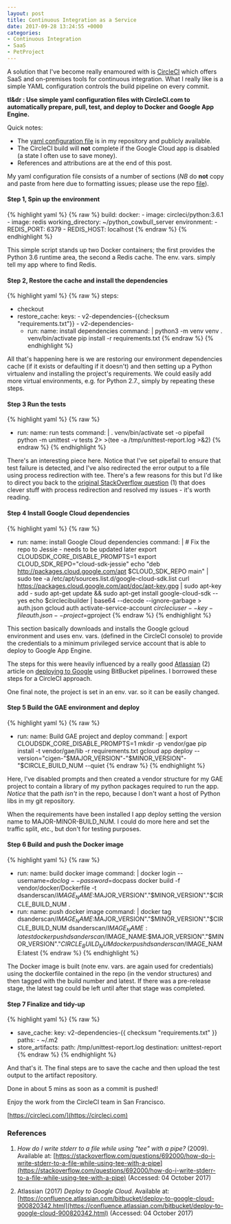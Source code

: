 ```yaml
---
layout: post
title: Continuous Integration as a Service
date: 2017-09-28 13:24:55 +0000
categories:
- Continuous Integration
- SaaS
- PetProject
---
```

A solution that I've become really enamoured with is [CircleCI](https://circleci.com/) which offers SaaS and on-premises tools for continuous integration.  What I really like is a simple YAML configuration controls the build pipeline on every commit.

**tl&dr : Use simple yaml configuration files with CircleCI.com to automatically prepare, pull, test, and deploy to Docker and Google App Engine.** 

Quick notes:
* The [yaml configuration file](https://github.com/dsandersAzure/python_cowbull_server/blob/master/.circleci/config.yml) is in my repository and publicly available.
* The CircleCI build will **not** complete if the Google Cloud app is disabled (a state I often use to save money).
* References and attributions are at the end of this post.

My yaml configuration file consists of a number of sections (*NB* do **not** copy and paste from here due to formatting issues; please use the repo [file](https://github.com/dsandersAzure/python_cowbull_server/blob/master/.circleci/config.yml)).

#### Step 1, Spin up the environment

{% highlight yaml %}
{% raw %}
build:
  docker:
    - image: circleci/python:3.6.1
    - image: redis
  working_directory: ~/python_cowbull_server
  environment:
    - REDIS_PORT: 6379
    - REDIS_HOST: localhost
{% endraw %}
{% endhighlight %}


This simple script stands up two Docker containers; the first provides the Python 3.6 runtime area, the second a Redis cache. The env. vars. simply tell my app where to find Redis.

#### Step 2, Restore the cache and install the dependencies

{% highlight yaml %}
{% raw %}
steps:
- checkout
- restore_cache:
    keys:
      - v2-dependencies-{{checksum "requirements.txt"}}
      - v2-dependencies-
  - run:
      name: install dependencies
      command: |
        python3 -m venv venv
        . venv/bin/activate
        pip install -r requirements.txt
{% endraw %}
{% endhighlight %}

All that's happening here is we are restoring our environment dependencies cache (if it exists or defaulting if it doesn't) and then setting up a Python virtualenv and installing the project's requirements. We could easily add more virtual environments, e.g. for Python 2.7., simply by repeating these steps.

#### Step 3 Run the tests

{% highlight yaml %}
{% raw %}
- run:
    name: run tests
    command: |
      . venv/bin/activate
      set -o pipefail
      python -m unittest -v tests 2> >(tee -a /tmp/unittest-report.log >&2)
{% endraw %}
{% endhighlight %}

There's an interesting piece here. Notice that I've set pipefail to ensure that test failure is detected, and I've also redirected the error output to a file using process redirection with tee. There's a few reasons for this but I'd like to direct you back to the [original StackOverflow question](https://stackoverflow.com/questions/692000/how-do-i-write-stderr-to-a-file-while-using-tee-with-a-pipe) (1) that does clever stuff with process redirection and resolved my issues - it's worth reading.

#### Step 4 Install Google Cloud dependencies

{% highlight yaml %}
{% raw %}
- run:
    name: install Google Cloud dependencies
    command: |
      # Fix the repo to Jessie - needs to be updated later
      export CLOUDSDK_CORE_DISABLE_PROMPTS=1
      export CLOUD_SDK_REPO="cloud-sdk-jessie"
      echo "deb http://packages.cloud.google.com/apt $CLOUD_SDK_REPO main" | sudo tee -a /etc/apt/sources.list.d/google-cloud-sdk.list
      curl https://packages.cloud.google.com/apt/doc/apt-key.gpg | sudo apt-key add -
      sudo apt-get update && sudo apt-get install google-cloud-sdk --yes
      echo $circlecibuilder | base64 --decode --ignore-garbage > auth.json
      gcloud auth activate-service-account $circleciuser --key-file auth.json --project=$gproject
{% endraw %}
{% endhighlight %}

This section basically downloads and installs the Google gcloud environment and uses env. vars. (defined in the CircleCI console) to provide the credentials to a minimum privileged service account that is able to deploy to Google App Engine.

The steps for this were heavily influenced by a really good [Atlassian](www.atlassian.com) (2) article on [deploying to Google](https://confluence.atlassian.com/bitbucket/deploy-to-google-cloud-900820342.html) using BitBucket pipelines. I borrowed these steps for a CircleCI approach.

One final note, the project is set in an env. var. so it can be easily changed.

#### Step 5 Build the GAE environment and deploy

{% highlight yaml %}
{% raw %}
- run:
    name: Build GAE project and deploy
    command: |
      export CLOUDSDK_CORE_DISABLE_PROMPTS=1
      mkdir -p vendor/gae
      pip install -t vendor/gae/lib -r requirements.txt
      gcloud app deploy --version="cigen-"$MAJOR_VERSION"-"$MINOR_VERSION"-"$CIRCLE_BUILD_NUM --quiet
{% endraw %}
{% endhighlight %}

Here, I've disabled prompts and then created a vendor structure for my GAE project to contain a library of my python packages required to run the app. *Notice* that the path *isn't* in the repo, because I don't want a host of Python libs in my git repository.

When the requirements have been installed I  app deploy setting the version name to MAJOR-MINOR-BUILD_NUM. I could do more here and set the traffic split, etc., but don't for testing purposes.

#### Step 6 Build and push the Docker image

{% highlight yaml %}
{% raw %}
- run:
    name: build docker image
    command: |
      docker login --username=$doclog --password=$docpass
      docker build -f vendor/docker/Dockerfile -t dsanderscan/$IMAGE_NAME:$MAJOR_VERSION"."$MINOR_VERSION"."$CIRCLE_BUILD_NUM .
- run:
    name: push docker image
    command: |
      docker tag dsanderscan/$IMAGE_NAME:$MAJOR_VERSION"."$MINOR_VERSION"."$CIRCLE_BUILD_NUM dsanderscan/$IMAGE_NAME:latest
      docker push dsanderscan/$IMAGE_NAME:$MAJOR_VERSION"."$MINOR_VERSION"."$CIRCLE_BUILD_NUM
      docker push dsanderscan/$IMAGE_NAME:latest
{% endraw %}
{% endhighlight %}

The Docker image is built (note env. vars. are again used for credentials) using the dockerfile contained in the repo (in the vendor structures) and then tagged with the build number and latest. If there was a pre-release stage, the latest tag could be left until after that stage was completed.

#### Step 7 Finalize and tidy-up

{% highlight yaml %}
{% raw %}
- save_cache:
    key: v2-dependencies-{{ checksum "requirements.txt" }}
    paths:
      - ~/.m2
- store_artifacts:
    path: /tmp/unittest-report.log
    destination: unittest-report
{% endraw %}
{% endhighlight %}

And that's it. The final steps are to save the cache and then upload the test output to the artifact repository.

Done in about 5 mins as soon as a commit is pushed!

Enjoy the work from the CircleCI team in San Francisco.

[https://circleci.com/](https://circleci.com)

### References
1. *How do I write stderr to a file while using "tee" with a pipe?* (2009). Available at: [https://stackoverflow.com/questions/692000/how-do-i-write-stderr-to-a-file-while-using-tee-with-a-pipe](https://stackoverflow.com/questions/692000/how-do-i-write-stderr-to-a-file-while-using-tee-with-a-pipe) (Accessed: 04 October 2017)

2. Atlassian (2017) *Deploy to Google Cloud*. Available at: [https://confluence.atlassian.com/bitbucket/deploy-to-google-cloud-900820342.html](https://confluence.atlassian.com/bitbucket/deploy-to-google-cloud-900820342.html) (Accessed: 04 October 2017)
